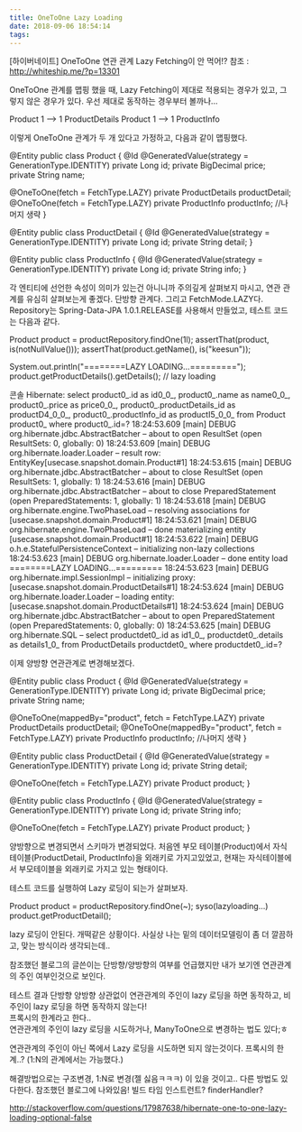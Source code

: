 ```yaml
---
title: OneToOne Lazy Loading
date: 2018-09-06 18:54:14
tags:
---
```


[하이버네이트] OneToOne 연관 관계 Lazy Fetching이 안 먹어!?
참조 : http://whiteship.me/?p=13301

OneToOne 관계를 맵핑 했을 때, Lazy Fetching이 제대로 적용되는 경우가 있고, 그렇지 않은 경우가 있다. 우선 제대로 동작하는 경우부터 볼까나…

Product 1 –> 1 ProductDetails
Product 1 –> 1 ProductInfo

이렇게 OneToOne 관계가 두 개 있다고 가정하고, 다음과 같이 맵핑했다.

@Entity
public class Product {
@Id
@GeneratedValue(strategy = GenerationType.IDENTITY)
private Long id;
private BigDecimal price;
private String name;

@OneToOne(fetch = FetchType.LAZY)
private ProductDetails productDetail;
@OneToOne(fetch = FetchType.LAZY)
private ProductInfo productInfo;
//나머지 생략
}

@Entity
public class ProductDetail {
@Id
@GeneratedValue(strategy = GenerationType.IDENTITY)
private Long id;
private String detail;
}

@Entity
public class ProductInfo {
@Id
@GeneratedValue(strategy = GenerationType.IDENTITY)
private Long id;
private String info;
}

각 엔티티에 선언한 속성이 의미가 있는건 아니니까 주의깊게 살펴보지 마시고, 연관 관계를 유심히 살펴보는게 좋겠다. 단방향 관계다. 그리고 FetchMode.LAZY다.
Repository는 Spring-Data-JPA 1.0.1.RELEASE를 사용해서 만들었고, 테스트 코드는 다음과 같다.

Product product = productRepository.findOne(1l);
assertThat(product, is(notNullValue()));
assertThat(product.getName(), is("keesun"));

System.out.println("========LAZY LOADING…=========");
product.getProductDetails().getDetails(); // lazy loading


콘솔
Hibernate:
select
product0_.id as id0_0_,
product0_.name as name0_0_,
product0_.price as price0_0_,
product0_.productDetails_id as productD4_0_0_,
product0_.productInfo_id as productI5_0_0_
from
Product product0_
where
product0_.id=?
18:24:53.609 [main] DEBUG org.hibernate.jdbc.AbstractBatcher – about to open ResultSet (open ResultSets: 0, globally: 0)
18:24:53.609 [main] DEBUG org.hibernate.loader.Loader – result row: EntityKey[usecase.snapshot.domain.Product#1]
18:24:53.615 [main] DEBUG org.hibernate.jdbc.AbstractBatcher – about to close ResultSet (open ResultSets: 1, globally: 1)
18:24:53.616 [main] DEBUG org.hibernate.jdbc.AbstractBatcher – about to close PreparedStatement (open PreparedStatements: 1, globally: 1)
18:24:53.618 [main] DEBUG org.hibernate.engine.TwoPhaseLoad – resolving associations for [usecase.snapshot.domain.Product#1]
18:24:53.621 [main] DEBUG org.hibernate.engine.TwoPhaseLoad – done materializing entity [usecase.snapshot.domain.Product#1]
18:24:53.622 [main] DEBUG o.h.e.StatefulPersistenceContext – initializing non-lazy collections
18:24:53.623 [main] DEBUG org.hibernate.loader.Loader – done entity load
========LAZY LOADING…=========
18:24:53.623 [main] DEBUG org.hibernate.impl.SessionImpl – initializing proxy: [usecase.snapshot.domain.ProductDetails#1]
18:24:53.624 [main] DEBUG org.hibernate.loader.Loader – loading entity: [usecase.snapshot.domain.ProductDetails#1]
18:24:53.624 [main] DEBUG org.hibernate.jdbc.AbstractBatcher – about to open PreparedStatement (open PreparedStatements: 0, globally: 0)
18:24:53.625 [main] DEBUG org.hibernate.SQL –
select
productdet0_.id as id1_0_,
productdet0_.details as details1_0_
from
ProductDetails productdet0_
where
productdet0_.id=?


이제 양방향 연관관계로 변경해보겠다.

@Entity
public class Product {
@Id
@GeneratedValue(strategy = GenerationType.IDENTITY)
private Long id;
private BigDecimal price;
private String name;

@OneToOne(mappedBy="product", fetch = FetchType.LAZY)
private ProductDetails productDetail;
@OneToOne(mappedBy="product", fetch = FetchType.LAZY)
private ProductInfo productInfo;
//나머지 생략
}

@Entity
public class ProductDetail {
@Id
@GeneratedValue(strategy = GenerationType.IDENTITY)
private Long id;
private String detail;

@OneToOne(fetch = FetchType.LAZY)
private Product product;
}

@Entity
public class ProductInfo {
@Id
@GeneratedValue(strategy = GenerationType.IDENTITY)
private Long id;
private String info;

@OneToOne(fetch = FetchType.LAZY)
private Product product;
}

양방향으로 변경되면서 스키마가 변경되었다.
처음엔 부모 테이블(Product)에서 자식 테이블(ProductDetail, ProductInfo)을 외래키로 가지고있었고,
현재는 자식테이블에서 부모테이블을 외래키로 가지고 있는 형태이다.

테스트 코드를 실행하여 Lazy 로딩이 되는가 살펴보자.

Product product = productRepository.findOne(~);
syso(lazyloading...)
product.getProductDetail();

lazy 로딩이 안된다. 개떡같은 상황이다.
사실상 나는 밑의 데이터모델링이 좀 더 깔끔하고, 맞는 방식이라 생각되는데..

참조했던 블로그의 글쓴이는 단방향/양방향의 여부를 언급했지만 내가 보기엔 연관관계의 주인 여부인것으로 보인다.

테스트 결과 단방향 양방향 상관없이 연관관계의 주인이 lazy 로딩을 하면 동작하고, 비주인이 lazy 로딩을 하면 동작하지 않는다!  
프록시의 한계라고 한다..  
연관관계의 주인이 lazy 로딩을 시도하거나, ManyToOne으로 변경하는 법도 있다;ㅎ

연관관계의 주인이 아닌 쪽에서 Lazy 로딩을 시도하면 되지 않는것이다.
프록시의 한계..?
(1:N의 관계에서는 가능했다.)

해결방법으로는 구조변경, 1:N로 변경(젤 싫음ㅋㅋㅋ) 이 있을 것이고..
다른 방법도 있다한다.
참조했던 블로그에 나와있음! 빌드 타임 인스트런트? finderHandler?

http://stackoverflow.com/questions/17987638/hibernate-one-to-one-lazy-loading-optional-false

<!-- more -->